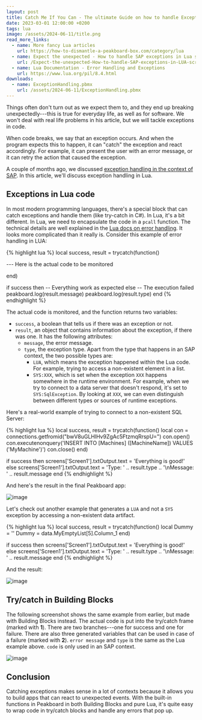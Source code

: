 ```yaml
---
layout: post
title: Catch Me If You Can - The ultimate Guide on how to handle Exceptions in Lua
date: 2023-03-01 12:00:00 +0200
tags: lua
image: /assets/2024-06-11/title.png
read_more_links:
  - name: More fancy Lua articles
    url: https://how-to-dismantle-a-peakboard-box.com/category/lua
  - name: Expect the unexpected - How to handle SAP exceptions in Lua scripting
    url: /Expect-the-unexpected-How-to-handle-SAP-exceptions-in-LUA-scripting.html
  - name: Lua Documentation - Error Handling and Exceptions
    url: https://www.lua.org/pil/8.4.html
downloads:
  - name: ExceptionHandling.pbmx
    url: /assets/2024-06-11/ExceptionHandling.pbmx
---
```

Things often don't turn out as we expect them to, and they end up breaking unexpectedly---this is true for everyday life, as well as for software. We won't deal with real life problems in his article, but we will tackle exceptions in code.

When code breaks, we say that an exception occurs. And when the program expects this to happen, it can "catch" the exception and react accordingly. For example, it can present the user with an error message, or it can retry the action that caused the exception.

A couple of months ago, we discussed [exception handling in the context of SAP](/Expect-the-unexpected-How-to-handle-SAP-exceptions-in-LUA-scripting.html). In this article, we'll discuss exception handling in Lua.

## Exceptions in Lua code

In most modern programming languages, there's a special block that can catch exceptions and handle them (like try-catch in C#). In Lua, it's a bit different. In Lua, we need to encapsulate the code in a `pcall` function. The technical details are well explained in the [Lua docs on error handling](https://www.lua.org/pil/8.4.html). It looks more complicated than it really is. Consider this example of error handling in LUA:

{% highlight lua %}
local success, result = trycatch(function()

--- Here is the actual code to be monitored

end)

if success then
  -- Everything work as expected
else
   -- The execution failed 
   peakboard.log(result.message)
   peakboard.log(result.type)
end
{% endhighlight %}

The actual code is monitored, and the function returns two variables:
* `success`, a boolean that tells us if there was an exception or not.
* `result`, an object that contains information about the exception, if there was one. It has the following attributes:
  * `message`, the error message.
  * `type`, the exception type. Apart from the type that happens in an SAP context, the two possible types are:
    * `LUA`, which means the exception happened within the Lua code. For example, trying to access a non-existent element in a list.
    * `SYS:XXX`, which is set when the exception `XXX` happens somewhere in the runtime environment. For example, when we try to connect to a data server that doesn't respond, it's set to `SYS:SqlException`. By looking at `XXX`, we can even distinguish between different types or sources of runtime exceptions.

Here's a real-world example of trying to connect to a non-existent SQL Server:

{% highlight lua %}
local success, result = trycatch(function()
      local con = connections.getfromid("bwV8uGLHlHv9ZgAc5FtzmqRrspU=")
      con.open()
      con.executenonquery('INSERT INTO [Machines] ([MachineName]) VALUES (\'MyMachine\')')
      con.close()
end)

if success then
   screens['Screen1'].txtOutput.text = 'Everything is good!'
else
   screens['Screen1'].txtOutput.text = 'Type: ' .. result.type .. '\nMessage: ' .. result.message
end
{% endhighlight %}

And here's the result in the final Peakboard app:

![image](/assets/2024-06-11/010.png)

Let's check out another example that generates a `LUA` and not a `SYS` exception by accessing a non-existent data artifact.

{% highlight lua %}
local success, result = trycatch(function()
      local Dummy = ''
      Dummy = data.MyEmptyList[5].Column_1
end)

if success then
   screens['Screen1'].txtOutput.text = 'Everything is good!'
else
   screens['Screen1'].txtOutput.text = 'Type: ' .. result.type .. '\nMessage: ' .. result.message
end
{% endhighlight %}

And the result:

![image](/assets/2024-06-11/020.png)

## Try/catch in Building Blocks

The following screenshot shows the same example from earlier, but made with Building Blocks instead. The actual code is put into the try/catch frame (marked with **1**). There are two branches---one for success and one for failure. There are also three generated variables that can be used in case of a failure (marked with **2**). `error message` and `type` is the same as the Lua example above. `code` is only used in an SAP context.

![image](/assets/2024-06-11/030.png)

## Conclusion

Catching exceptions makes sense in a lot of contexts because it allows you to build apps that can react to unexpected events. With the built-in functions in Peakboard in both Building Blocks and pure Lua, it's quite easy to wrap code in try/catch blocks and handle any errors that pop up.


